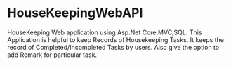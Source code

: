 # HouseKeepingWebAPI
HouseKeeping Web application using Asp.Net Core,MVC,SQL.
This Application is helpful to keep Records of Housekeeping Tasks.
It keeps the record of Completed/Incompleted Tasks by users.
Also give the option to add Remark for particular task.
